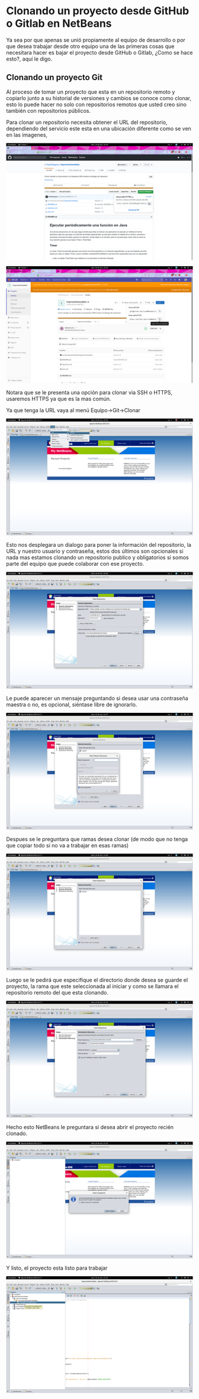 # Clonando un proyecto desde GitHub o Gitlab en NetBeans

Ya sea por que apenas se unió propiamente al equipo de desarrollo o por que desea trabajar desde otro equipo una de las primeras cosas que necesitara hacer es bajar el proyecto desde GitHub o Gitlab, ¿Como se hace esto?, aquí le digo.

## Clonando un proyecto Git
Al proceso de tomar un proyecto que esta en un repositorio remoto y copiarlo junto a su historial de versiones y cambios se conoce como clonar, esto lo puede hacer no solo con repositorios remotos que usted creo sino también con repositorios públicos.

Para clonar un repositorio necesita obtener el URL del repositorio, dependiendo del servicio este esta en una ubicación diferente como se ven en las imagenes,

![URL para clonar en GitHub](img/01_clone_github.png "URL para clonar en GitHub")

![URL para clonar en Gitlab](img/02_clone_gitlab.png "URL para clonar en Gitlab")

Notara que se le presenta una opción para clonar via SSH o HTTPS, usaremos HTTPS ya que es la mas común.

Ya que tenga la URL vaya al menú Equipo->Git->Clonar

![Clonar repositorio Git](img/03_clonar.png "Clonar repositorio Git")

Esto nos desplegara un dialogo para poner la información del repositorio, la URL y nuestro usuario y contraseña, estos dos últimos son opcionales si nada mas estamos clonando un repositorio publico y obligatorios si somos parte del equipo que puede colaborar con ese proyecto.

![Dialogo para clonar repositorio](img/04_dialogo_clonar.png "Dialogo para clonar repositorio")

Le puede aparecer un mensaje preguntando si desea usar una contraseña maestra o no, es opcional, siéntase libre de ignorarlo.

![Contraseña maestra, opcional](img/05_master.png "Contraseña maestra, opcional")

Despues se le preguntara que ramas desea clonar (de modo que no tenga que copiar todo si no va a trabajar en esas ramas)

![Ramas remotas a clonar](img/06_ramas.png "Ramas remotas a clonar")

Luego se le pedirá que especifique el directorio donde desea se guarde el proyecto, la rama que este seleccionada al iniciar y como se llamara el repositorio remoto del que esta clonando.

![Opciones de repositorio local](img/07_opciones_repositorio_local.png "Opciones de repositorio local")

Hecho esto NetBeans le preguntara si desea abrir el proyecto recién clonado.

![Abrir proyecto](img/08_abrir.png "Abrir proyecto")

Y listo, el proyecto esta listo para trabajar

![Proyecto Clonado](img/09_proyecto_clonado.png "Proyecto Clonado")

